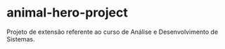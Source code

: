 # animal-hero-project
Projeto de extensão referente ao curso de Análise e Desenvolvimento de Sistemas.
